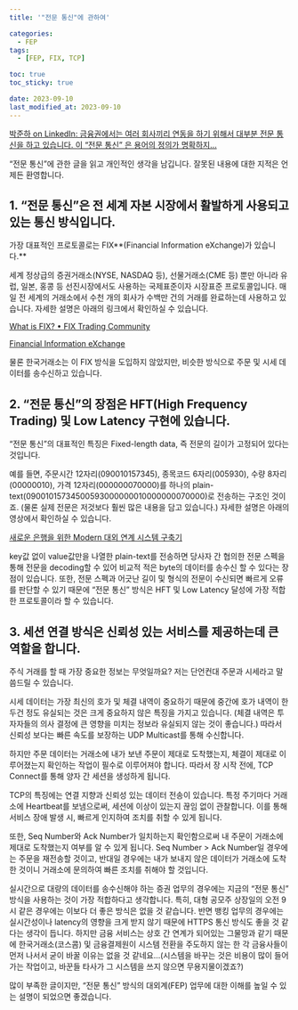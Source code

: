 ```yaml
---
title: '"전문 통신"에 관하여'

categories:
  - FEP
tags:
  - [FEP, FIX, TCP]

toc: true
toc_sticky: true

date: 2023-09-10
last_modified_at: 2023-09-10
---
```


[박준하 on LinkedIn: 금융권에서는 여러 회사끼리 연동을 하기 위해서 대부분 전문 통신을 하고 있습니다. 이 “전문 통신” 은 용어의 정의가 명확하지…](https://www.linkedin.com/posts/준하-박-42443064_금융권에서는-여러-회사끼리-연동을-하기-위해서-대부분-전문-통신을-하고-있습니다-activity-7105894467450126337-iYx4?utm_source=share&utm_medium=member_desktop)

“전문 통신”에 관한 글을 읽고 개인적인 생각을 남깁니다. 잘못된 내용에 대한 지적은 언제든 환영합니다.

## 1. “전문 통신”은 전 세계 자본 시장에서 활발하게 사용되고 있는 통신 방식입니다.

가장 대표적인 프로토콜로는 FIX**(Financial Information eXchange)가 있습니다.**

세계 정상급의 증권거래소(NYSE, NASDAQ 등), 선물거래소(CME 등) 뿐만 아니라 유럽, 일본, 홍콩 등 선진시장에서도 사용하는 국제표준이자 시장표준 프로토콜입니다. 매일 전 세계의 거래소에서 수천 개의 회사가 수백만 건의 거래를 완료하는데 사용하고 있습니다. 자세한 설명은 아래의 링크에서 확인하실 수 있습니다.

[What is FIX? • FIX Trading Community](https://www.fixtrading.org/what-is-fix/)

[Financial Information eXchange](https://en.wikipedia.org/wiki/Financial_Information_eXchange)

물론 한국거래소는 이 FIX 방식을 도입하지 않았지만, 비슷한 방식으로 주문 및 시세 데이터를 송수신하고 있습니다.

## 2. “전문 통신”의 장점은 HFT(High Frequency Trading) 및 Low Latency 구현에 있습니다.

“전문 통신”의 대표적인 특징은 Fixed-length data, 즉 전문의 길이가 고정되어 있다는 것입니다.

예를 들면, 주문시간 12자리(090010157345), 종목코드 6자리(005930), 수량 8자리(00000010), 가격 12자리(000000070000)를 하나의 plain-text(09001015734500593000000010000000070000)로 전송하는 구조인 것이죠. (물론 실제 전문은 저것보다 훨씬 많은 내용을 담고 있습니다.) 자세한 설명은 아래의 영상에서 확인하실 수 있습니다.

[새로운 은행을 위한 Modern 대외 연계 시스템 구축기](https://toss.im/slash-23/session-detail/A2-4)

key값 없이 value값만을 나열한 plain-text를 전송하면 당사자 간 협의한 전문 스펙을 통해 전문을 decoding할 수 있어 비교적 적은 byte의 데이터를 송수신 할 수 있다는 장점이 있습니다. 또한, 전문 스펙과 어긋난 길이 및 형식의 전문이 수신되면 빠르게 오류를 판단할 수 있기 때문에 “전문 통신” 방식은 HFT 및 Low Latency 달성에 가장 적합한 프로토콜이라 할 수 있습니다.

## 3. 세션 연결 방식은 신뢰성 있는 서비스를 제공하는데 큰 역할을 합니다.

주식 거래를 할 때 가장 중요한 정보는 무엇일까요? 저는 단언컨대 주문과 시세라고 말씀드릴 수 있습니다.

시세 데이터는 가장 최신의 호가 및 체결 내역이 중요하기 때문에 중간에 호가 내역이 한 두건 정도 유실되는 것은 크게 중요하지 않은 특징을 가지고 있습니다. (체결 내역은 투자자들의 의사 결정에 큰 영향을 미치는 정보라 유실되지 않는 것이 좋습니다.) 따라서 신뢰성 보다는 빠른 속도를 보장하는 UDP Multicast를 통해 수신합니다.

하지만 주문 데이터는 거래소에 내가 보낸 주문이 제대로 도착했는지, 체결이 제대로 이루어졌는지 확인하는 작업이 필수로 이루어져야 합니다. 따라서 장 시작 전에, TCP Connect를 통해 양자 간 세션을 생성하게 됩니다.

TCP의 특징에는 연결 지향과 신뢰성 있는 데이터 전송이 있습니다. 특정 주기마다 거래소에 Heartbeat를 보냄으로써, 세션에 이상이 있는지 끊임 없이 관찰합니다. 이를 통해 서비스 장애 발생 시, 빠르게 인지하여 조치를 취할 수 있게 됩니다.

또한, Seq Number와 Ack Number가 일치하는지 확인함으로써 내 주문이 거래소에 제대로 도착했는지 여부를 알 수 있게 됩니다. Seq Number > Ack Number일 경우에는 주문을 재전송할 것이고, 반대일 경우에는 내가 보내지 않은 데이터가 거래소에 도착한 것이니 거래소에 문의하여 빠른 조치를 취해야 할 것입니다.

실시간으로 대량의 데이터를 송수신해야 하는 증권 업무의 경우에는 지금의 “전문 통신” 방식을 사용하는 것이 가장 적합하다고 생각합니다. 특히, 대형 공모주 상장일의 오전 9시 같은 경우에는 이보다 더 좋은 방식은 없을 것 같습니다. 반면 뱅킹 업무의 경우에는 실시간성이나 latency의 영향을 크게 받지 않기 때문에 HTTPS 통신 방식도 좋을 것 같다는 생각이 듭니다. 하지만 금융 서비스는 상호 간 연계가 되어있는 그물망과 같기 때문에 한국거래소(코스콤) 및 금융결제원이 시스템 전환을 주도하지 않는 한 각 금융사들이 먼저 나서서 굳이 바꿀 이유는 없을 것 같네요…(시스템을 바꾸는 것은 비용이 많이 들어가는 작업이고, 바꾼들 타사가 그 시스템을 쓰지 않으면 무용지물이겠죠?)

많이 부족한 글이지만, “전문 통신” 방식의 대외계(FEP) 업무에 대한 이해를 높일 수 있는 설명이 되었으면 좋겠습니다.

